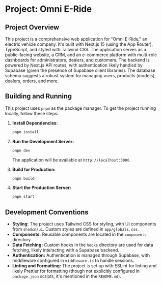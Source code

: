 # Project: Omni E-Ride

## Project Overview

This project is a comprehensive web application for "Omni E-Ride," an electric vehicle company. It's built with Next.js 15 (using the App Router), TypeScript, and styled with Tailwind CSS. The application serves as a public-facing website, a CRM, and an e-commerce platform with multi-role dashboards for administrators, dealers, and customers. The backend is powered by Next.js API routes, with authentication likely handled by Supabase (given the presence of Supabase client libraries). The database schema suggests a robust system for managing users, products (models), dealers, orders, and more.

## Building and Running

This project uses `pnpm` as the package manager. To get the project running locally, follow these steps:

1.  **Install Dependencies:**
    ```bash
    pnpm install
    ```

2.  **Run the Development Server:**
    ```bash
    pnpm dev
    ```
    The application will be available at `http://localhost:3000`.

3.  **Build for Production:**
    ```bash
    pnpm build
    ```

4.  **Start the Production Server:**
    ```bash
    pnpm start
    ```

## Development Conventions

*   **Styling:** The project uses Tailwind CSS for styling, with UI components from `shadcn/ui`. Custom styles are defined in `app/globals.css`.
*   **Components:** Reusable components are located in the `components` directory.
*   **Data Fetching:** Custom hooks in the `hooks` directory are used for data fetching, likely interacting with a Supabase backend.
*   **Authentication:** Authentication is managed through Supabase, with middleware configured in `middleware.ts` to handle sessions.
*   **Linting and Formatting:** The project is set up with ESLint for linting and likely Prettier for formatting (though not explicitly configured in `package.json` scripts, it's mentioned in the `README.md`).
